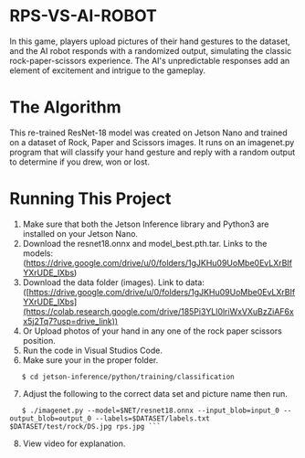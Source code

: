 # RPS-VS-AI-ROBOT
 In this game, players upload pictures of their hand gestures to the dataset, and the AI robot responds with a randomized output, simulating the classic rock-paper-scissors experience. The AI's unpredictable responses add an element of excitement and intrigue to the gameplay. 

# The Algorithm
This re-trained ResNet-18 model was created on Jetson Nano and trained on a dataset of Rock, Paper and Scissors images. It runs on an imagenet.py program that will classify your hand gesture and reply with a random output to determine if you drew, won or lost.

# Running This Project
1. Make sure that both the Jetson Inference library and Python3 are installed on your Jetson Nano.
2. Download the resnet18.onnx and model_best.pth.tar. Links to the models: (https://drive.google.com/drive/u/0/folders/1gJKHu09UoMbe0EvLXrBIfYXrUDE_lXbs)
3. Download the data folder (images). Link to data: ([https://drive.google.com/drive/u/0/folders/1gJKHu09UoMbe0EvLXrBIfYXrUDE_lXbs](https://colab.research.google.com/drive/185Pi3YLl0lriWxVXuBzZiAF6xx5j2Tq7?usp=drive_link))
4. Or Upload photos of your hand in any one of the rock paper scissors position.
5. Run the code in Visual Studios Code.
6. Make sure your in the proper folder.
```
   $ cd jetson-inference/python/training/classification
```
7. Adjust the following to the correct data set and picture name then run.
```
   $ ./imagenet.py --model=$NET/resnet18.onnx --input_blob=input_0 --output_blob=output_0 --labels=$DATASET/labels.txt $DATASET/test/rock/DS.jpg rps.jpg ```
```
8. View video for explanation. 
